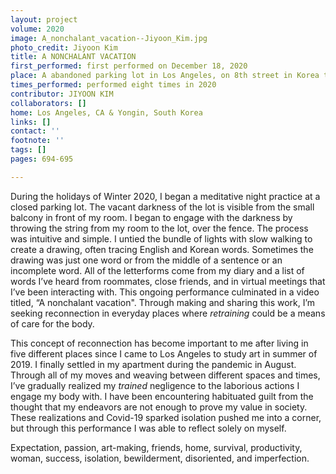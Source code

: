 ```yaml
---
layout: project
volume: 2020
image: A_nonchalant_vacation--Jiyoon_Kim.jpg
photo_credit: Jiyoon Kim
title: A NONCHALANT VACATION
first_performed: first performed on December 18, 2020
place: A abandoned parking lot in Los Angeles, on 8th street in Korea town
times_performed: performed eight times in 2020
contributor: JIYOON KIM
collaborators: []
home: Los Angeles, CA & Yongin, South Korea
links: []
contact: ''
footnote: ''
tags: []
pages: 694-695

---
```


During the holidays of Winter 2020, I began a meditative night practice at a closed parking lot. The vacant darkness of the lot is visible from the small balcony in front of my room. I began to engage with the darkness by throwing the string from my room to the lot, over the fence. The process was intuitive and simple. I untied the bundle of lights with slow walking to create a drawing, often tracing English and Korean words. Sometimes the drawing was just one word or from the middle of a sentence or an incomplete word. All of the letterforms come from my diary and a list of words I’ve heard from roommates, close friends, and in virtual meetings that I’ve been interacting with. This ongoing performance culminated in a video titled, “A nonchalant vacation". Through making and sharing this work, I’m seeking reconnection in everyday places where *retraining* could be a means of care for the body.

This concept of reconnection has become important to me after living in five different places since I came to Los Angeles to study art in summer of 2019. I finally settled in my apartment during the pandemic in August. Through all of my moves and weaving between different spaces and times, I’ve gradually realized my *trained* negligence to the laborious actions I engage my body with. I have been encountering habituated guilt from the thought that my endeavors are not enough to prove my value in society. These realizations and Covid-19 sparked isolation pushed me into a corner, but through this performance I was able to reflect solely on myself. 

Expectation, passion, art-making, friends, home, survival, productivity, woman, success, isolation, bewilderment, disoriented, and imperfection.

